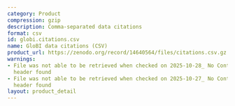 ```yaml
---
category: Product
compression: gzip
description: Comma-separated data citations
format: csv
id: globi.citations.csv
name: GloBI data citations (CSV)
product_url: https://zenodo.org/record/14640564/files/citations.csv.gz
warnings:
- File was not able to be retrieved when checked on 2025-10-28_ No Content-Length
  header found
- File was not able to be retrieved when checked on 2025-10-27_ No Content-Length
  header found
layout: product_detail
---
```


